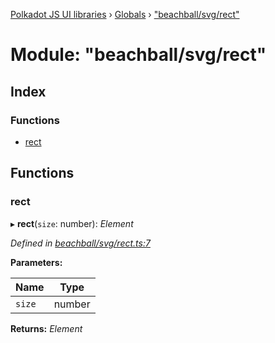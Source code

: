 [Polkadot JS UI libraries](../README.md) › [Globals](../globals.md) › ["beachball/svg/rect"](_beachball_svg_rect_.md)

# Module: "beachball/svg/rect"

## Index

### Functions

* [rect](_beachball_svg_rect_.md#rect)

## Functions

###  rect

▸ **rect**(`size`: number): *Element*

*Defined in [beachball/svg/rect.ts:7](https://github.com/polkadot-js/ui/blob/e88351e99/packages/ui-shared/src/icons/beachball/svg/rect.ts#L7)*

**Parameters:**

Name | Type |
------ | ------ |
`size` | number |

**Returns:** *Element*
